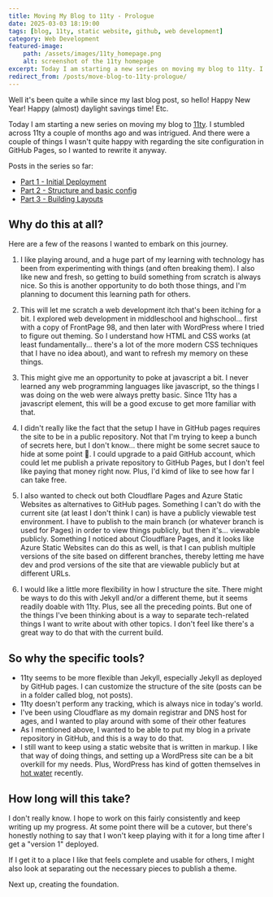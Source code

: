 ```yaml
---
title: Moving My Blog to 11ty - Prologue
date: 2025-03-03 18:19:00
tags: [blog, 11ty, static website, github, web development]
category: Web Development
featured-image:
    path: /assets/images/11ty_homepage.png
    alt: screenshot of the 11ty homepage
excerpt: Today I am starting a new series on moving my blog to 11ty. I stumbled across 11ty a couple of months ago and was intrigued. And there were a couple of things I wasn't quite happy with regarding the site configuration in GitHub Pages, so I wanted to rewrite it anyway.
redirect_from: /posts/move-blog-to-11ty-prologue/
---
```


Well it's been quite a while since my last blog post, so hello! Happy New Year! Happy (almost) daylight savings time! Etc.

Today I am starting a new series on moving my blog to [11ty](https://11ty.dev). I stumbled across 11ty a couple of months ago and was intrigued. And there were a couple of things I wasn't quite happy with regarding the site configuration in GitHub Pages, so I wanted to rewrite it anyway.

Posts in the series so far:

- [Part 1 - Initial Deployment](/posts/2025-03-03-move-blog-to-11ty-pt1.md)
- [Part 2 - Structure and basic config](/posts/2025-03-07-move-blog-to-11ty-pt2.md)
- [Part 3 - Building Layouts](/posts/2025-03-22-move-blog-to-11ty-pt3.md)

## Why do this at all?

Here are a few of the reasons I wanted to embark on this journey.

1. I like playing around, and a huge part of my learning with technology has been from experimenting with things (and often breaking them). I also like new and fresh, so getting to build something from scratch is always nice. So this is another opportunity to do both those things, and I'm planning to document this learning path for others.

2. This will let me scratch a web development itch that's been itching for a bit. I explored web development in middleschool and highschool... first with a copy of FrontPage 98, and then later with WordPress where I tried to figure out theming. So I understand how HTML and CSS works (at least fundamentally... there's a lot of the more modern CSS techniques that I have no idea about), and want to refresh my memory on these things.

3. This might give me an opportunity to poke at javascript a bit. I never learned any web programming languages like javascript, so the things I was doing on the web were always pretty basic. Since 11ty has a javascript element, this will be a good excuse to get more familiar with that.

4. I didn't really like the fact that the setup I have in GitHub pages requires the site to be in a public repository. Not that I'm trying to keep a bunch of secrets here, but I don't know... there might be some secret sauce to hide at some point 🙂. I could upgrade to a paid GitHub account, which could let me publish a private repository to GitHub Pages, but I don't feel like paying that money right now. Plus, I'd kimd of like to see how far I can take free.

5. I also wanted to check out both Cloudflare Pages and Azure Static Websites as alternatives to GitHub pages. Something I can't do with the current site (at least I don't think I can) is have a publicly viewable test environment. I have to publish to the main branch (or whatever branch is used for Pages) in order to view things publicly, but then it's... viewable publicly. Something I noticed about Cloudflare Pages, and it looks like Azure Static Websites can do this as well, is that I can publish multiple versions of the site based on different branches, thereby letting me have dev and prod versions of the site that are viewable publicly but at different URLs.

6. I would like a little more flexibility in how I structure the site. There might be ways to do this with Jekyll and/or a different theme, but it seems readily doable with 11ty. Plus, see all the preceding points. But one of the things I've been thinking about is a way to separate tech-related things I want to write about with other topics. I don't feel like there's a great way to do that with the current build.

## So why the specific tools?

- 11ty seems to be more flexible than Jekyll, especially Jekyll as deployed by GitHub pages. I can customize the structure of the site (posts can be in a folder called blog, not posts).
- 11ty doesn't perform any tracking, which is always nice in today's world.
- I've been using Cloudflare as my domain registrar and DNS host for ages, and I wanted to play around with some of their other features
- As I mentioned above, I wanted to be able to put my blog in a private repository in GitHub, and this is a way to do that.
- I still want to keep using a static website that is written in markup. I like that way of doing things, and setting up a WordPress site can be a bit overkill for my needs. Plus, WordPress has kind of gotten themselves in [hot water](https://techcrunch.com/2025/01/12/wordpress-vs-wp-engine-drama-explained/) recently.

## How long will this take?

I don't really know. I hope to work on this fairly consistently and keep writing up my progress. At some point there will be a cutover, but there's honestly nothing to say that I won't keep playing with it for a long time after I get a "version 1" deployed.

If I get it to a place I like that feels complete and usable for others, I might also look at separating out the necessary pieces to publish a theme.

Next up, creating the foundation.
